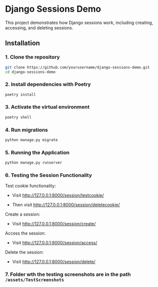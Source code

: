 # Django Sessions Demo

This project demonstrates how Django sessions work, including creating, accessing, and deleting sessions.

## Installation

### 1. Clone the repository

```bash
git clone https://github.com/yourusername/django-sessions-demo.git
cd django-sessions-demo
```

### 2. Install dependencies with Poetry

```bash
poetry install
```

### 3. Activate the virtual environment

```bash
poetry shell
```

### 4. Run migrations

```bash
python manage.py migrate
```

### 5. Running the Application

```bash
python manage.py runserver
```

### 6. Testing the Session Functionality

Test cookie functionality:

- Visit http://127.0.0.1:8000/session/testcookie/

- Then visit http://127.0.0.1:8000/session/deletecookie/

Create a session:

- Visit http://127.0.0.1:8000/session/create/

Access the session:

- Visit http://127.0.0.1:8000/session/access/

Delete the session:

- Visit http://127.0.0.1:8000/session/delete/

### 7. Folder wth the testing screenshots are in the path `/assets/TestScreenshots`
